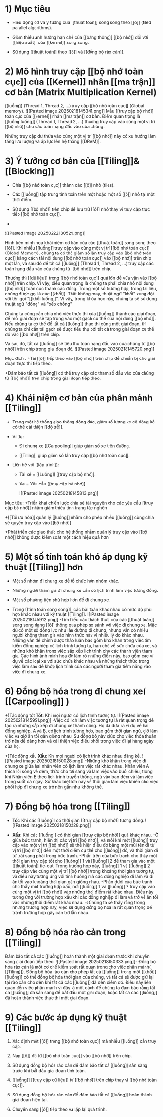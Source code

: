 # 1) Mục tiêu
- Hiểu động cơ và ý tưởng của [[thuật toán]] song song theo [[ô]] (tiled parallel algorithms).
    
- Giảm thiểu ảnh hưởng hạn chế của [[băng thông]] [[bộ nhớ]] đối với [[hiệu suất]] của [[kernel]] song song.
    
- Sử dụng [[thuật toán]] theo [[ô]] và [[đồng bộ rào cản]].

# 2) Mô hình truy cập [[bộ nhớ toàn cục]] của [[Kernel]] nhân [[ma trận]] cơ bản (Matrix Multiplication Kernel)
[[luồng]] (Thread 1, Thread 2, …) truy cập [[bộ nhớ toàn cục]] (Global memory).
![[Pasted image 20250218145341.png]]
 Mẫu [[truy cập bộ nhớ]] toàn cục của [[kernel]] nhân [[ma trận]] cơ bản. Điểm quan trọng là [[luồng|luồng]] (Thread 1, Thread 2, …) thường truy cập vào cùng một vị trí [[bộ nhớ]] cho các toán hạng đầu vào của chúng.

 Những truy cập dư thừa vào cùng một vị trí [[bộ nhớ]] này có xu hướng làm tăng lưu lượng và áp lực lên hệ thống [[DRAM]].

# 3) Ý tưởng cơ bản của [[Tiling]]&[[Blocking]]

- Chia [[bộ nhớ toàn cục]] thành các [[ô]] nhỏ (tiles).
    
- Các [[luồng]] tập trung tính toán trên một hoặc một số [[ô]] nhỏ tại một thời điểm.
    
- Sử dụng [[bộ nhớ]] trên chip để lưu trữ [[ô]] nhỏ thay vì truy cập trực tiếp [[bộ nhớ toàn cục]].
- 
![[Pasted image 20250222130529.png]]

Hình trên minh họa khái niệm cơ bản của các [[thuật toán]] song song theo [[ô]]. Khi nhiều [[luồng]] truy cập vào cùng một vị trí [[bộ nhớ toàn cục]] (Global Memory). chúng ta có thể giảm số lần truy cập vào [[bộ nhớ toàn cục]] bằng cách tải nội dung [[bộ nhớ toàn cục]] vào [[bộ nhớ]] trên chip một lần, và sau đó để tất cả [[luồng]] (Thread 1, Thread 2, …) truy cập các toán hạng đầu vào của chúng từ [[bộ nhớ]] trên chip.

Thường thì [[dữ liệu]] trong [[bộ nhớ toàn cục]] quá lớn để vừa vặn vào [[bộ nhớ]] trên chip. Vì vậy, điều quan trọng là chúng ta phải chia nhỏ nội dung [[bộ nhớ]] toàn cục thành các đống. Trong một số trường hợp, trong tài liệu, chúng được gọi là các [[khối]]. Thật không may, thuật ngữ "khối" xung đột với tên gọi "[[khối luồng]]". Vì vậy, trong khóa học này, chúng ta sẽ sử dụng thuật ngữ "đống" và "xếp chồng".

Chúng ta cũng cần chia nhỏ việc thực thi của  [[luồng]] thành các giai đoạn, để mỗi giai đoạn sẽ tập trung vào một gạch cụ thể của nội dung [[bộ nhớ]]. Nếu chúng ta có thể để tất cả  [[luồng]] thực thi cùng một giai đoạn, thì chúng ta chỉ cần tải gạch sẽ được tiêu thụ bởi tất cả  trong giai đoạn cụ thể đó vào [[bộ nhớ]] trên chip.

Và sau đó, tất cả  [[luồng]] sẽ tiêu thụ toán hạng đầu vào của chúng từ [[bộ nhớ]] trên chip trong giai đoạn đó.
![[Pasted image 20250218145720.png]]

Mục đích :
+Tải [[ô]] tiếp theo vào [[bộ nhớ]] trên chip để chuẩn bị cho giai đoạn thực thi tiếp theo.

+Đảm bảo tất cả  [[luồng]] có thể truy cập các tham số đầu vào của chúng từ [[bộ nhớ]] trên chip trong giai đoạn tiếp theo.
# 4) Khái niệm cơ bản của phân mảnh [[Tiling]]
- Trong một hệ thống giao thông đông đúc, giảm số lượng xe cộ đáng kể có thể cải thiện [[độ trễ]].
    
- Ví dụ:
    
    - Đi chung xe [[Carpooling]] giúp giảm số xe trên đường.
        
    - [[Tiling]] giúp giảm số lần truy cập [[bộ nhớ toàn cục]].
        
- Liên hệ với [[lập trình]]:
    
    - Tài xế = [[Luồng]] [[truy cập bộ nhớ]].
        
    - Xe = Yêu cầu [[truy cập bộ nhớ]]. 
    
         ![[Pasted image 20250218145813.png]]
         
Mục tiêu:
+Triển khai chiến lược chia sẻ tài nguyên cho các yêu cầu [[truy cập bộ nhớ]] nhằm giảm thiểu tình trạng tắc nghẽn

+[[Tối ưu hóa]] quản lý [[luồng]] nhằm cho phép nhiều [[luồng]] cùng chia sẻ quyền truy cập vào [[bộ nhớ]]

+Phát triển các giao thức cho hệ thống nhằm quản lý truy cập vào [[bộ nhớ]] không được kiểm soát một cách hiệu quả hơn.

# 5) Một số tính toán khó áp dụng kỹ thuật [[Tiling]] hơn
 - Một số nhóm đi chung xe dễ tổ chức hơn nhóm khác.
    
- Những người tham gia đi chung xe cần có lịch trình làm việc tương đồng.
    
- Một số phương tiện phù hợp hơn để đi chung xe.
    
- Trong [[tính toán song song]], các bài toán khác nhau có mức độ phù hợp khác nhau với kỹ thuật [[Tiling]].
![[Pasted image 20250218145912.png]]
-Tìm hiểu các thách thức của các [[thuật toán]] song song dạng [[ô]] thông qua phép so sánh với việc đi chung xe. Mặc dù có một số động lực như làn đường đi chung, nhưng vẫn có nhiều người không tham gia vào hình thức này vì nhiều lý do khác nhau. Những vấn đề chính được thảo luận bao gồm khó khăn trong việc tìm kiếm đồng nghiệp có lịch trình tương tự, hạn chế về sức chứa của xe, và những khó khăn trong việc sắp xếp lịch trình cho các thành viên tham gia. Các hình ảnh minh họa để làm rõ những điểm này, bao gồm các ví dụ về các loại xe với sức chứa khác nhau và những thách thức trong việc làm sao để khớp lịch trình của các người tham gia tiềm năng vào việc đi chung xe.
# 6) Đồng bộ hóa trong đi chung xe( [[Carpooling]] )
+)Tác động tốt
**Tốt**: Khi mọi người có lịch trình tương tự.
![[Pasted image 20250218145951.png]]
-Việc có lịch làm việc tương tự là rất quan trọng để tạo ra những sắp xếp đi chung xe thành công. Họ đã đưa ra ví dụ về hai đồng nghiệp, A và B, có lịch trình tương hợp, bao gồm thời gian ngủ, giờ làm việc và giờ ăn tối gần giống nhau. Sự đồng bộ này giúp cho việc thỏa thuận trở nên dễ dàng hơn và cải thiện việc điều phối trong việc đi lại hàng ngày của họ.

+)Tác động xấu
**Xấu**: Khi mọi người có lịch trình khác nhau đáng kể.
![[Pasted image 20250218150028.png]]
-Những khó khăn trong việc đi chung xe giữa hai nhân viên có lịch làm việc rất khác nhau. Nhân viên A thích lối sống về đêm, thức cho tới sáng và làm việc vào buổi chiều, trong khi Nhân viên B theo lịch trình truyền thống, ngủ vào ban đêm và làm việc trong suốt cả ngày. Sự khác biệt lớn này về thời gian làm việc khiến cho việc phối hợp đi chung xe trở nên gần như không thể. 

# 7) Đồng bộ hóa trong [[Tiling]]
- **Tốt**: Khi các [[luồng]] có thời gian [[truy cập bộ nhớ]] tương đồng.
    ![[Pasted image 20250218150228.png]]
    
- **Xấu**: Khi các [[luồng]] có thời gian [[truy cập bộ nhớ]] quá khác nhau.
-Ở giữa bức tranh, hiển thị các vị trí [[bộ nhớ]], và mỗi khi một [[luồng]] truy cập vào một vị trí [[bộ nhớ]] sẽ thể hiện điều đó bằng một mũi tên đi từ vị trí [[bộ nhớ]] đến một thời điểm cụ thể cho [[luồng]] đó, và thời gian đi từ trái sang phải trong bức tranh. 
-Phần trên của bức tranh cho thấy một thời gian truy cập tốt cho [[luồng]] 1 và [[luồng]] 2 để tham gia vào một [[thuật toán]] tie-out. Trong trường hợp này, [[luồng]] 1 và [[luồng]] 2 truy cập vào cùng một vị trí [[bộ nhớ]] trong khoảng thời gian tương tự, và điều này tương ứng với tình huống mà các đồng nghiệp đi làm và đi ăn tối vào khoảng thời gian gần giống nhau.
-Phần dưới của bức tranh cho thấy một trường hợp xấu, nơi [[luồng]] 1 và [[luồng]] 2 truy cập vào cùng một vị trí [[bộ nhớ]] vào những thời điểm rất khác nhau. Điều này tương ứng với trường hợp xấu khi các đồng nghiệp đi làm và trở về ăn tối vào những thời điểm rất khác nhau.
=>Chúng ta sẽ thấy rằng trong những trường hợp này, việc sử dụng đồng bộ hóa là rất quan trọng để tránh trường hợp gây cản trở lẫn nhau.
# 8) Đồng bộ hóa rào cản trong [[Tiling]]
  
 Đảm bảo tất cả các [[luồng]] hoàn thành một giai đoạn trước khi chuyển sang giai đoạn tiếp theo.
![[Pasted image 20250218150333.png]]- Đồng bộ hóa rào cản là một cơ chế kiểm soát rất quan trọng cho việc phân mảnh( [[Tiling]]). Đồng bộ hóa rào cản cho phép tất cả  [[luồng]] trong một [[khối]] [[luồng]] có thể đồng bộ hóa thời gian của chúng, và tất cả sẽ được giữ lại tại rào cản cho đến khi tất cả các [[luồng]] đã đến điểm đó. Điều này liên quan đến việc phân mảnh vì đây là một cách để chúng ta đảm bảo rằng tất cả [[luồng]] đã sẵn sàng để bắt đầu một giai đoạn, hoặc tất cả các [[luồng]] đã hoàn thành việc thực thi một giai đoạn.
# 9) Các bước áp dụng kỹ thuật [[Tiling]]
1. Xác định một [[ô]] trong [[bộ nhớ toàn cục]] mà nhiều [[luồng]] cần truy cập.
    
2. Nạp [[ô]] đó từ [[bộ nhớ toàn cục]] vào [[bộ nhớ]] trên chip.
    
3. Sử dụng đồng bộ hóa rào cản để đảm bảo tất cả  [[luồng]] sẵn sàng trước khi bắt đầu giai đoạn tính toán.
    
4.  [[luồng]] [[truy cập dữ liệu]] từ [[bộ nhớ]] trên chip thay vì [[bộ nhớ toàn cục]].
    
5. Sử dụng đồng bộ hóa rào cản để đảm bảo tất cả  [[luồng]] hoàn thành giai đoạn hiện tại.
    
6. Chuyển sang [[ô]] tiếp theo và lặp lại quá trình.

 

 






